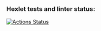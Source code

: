 ### Hexlet tests and linter status:
[![Actions Status](https://github.com/Happydog007/layout-designer-project-lvl2/workflows/hexlet-check/badge.svg)](https://github.com/Happydog007/layout-designer-project-lvl2/actions)